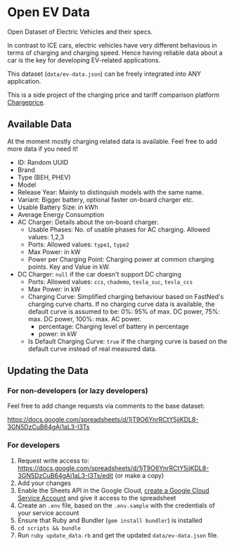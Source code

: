 # Open EV Data
Open Dataset of Electric Vehicles and their specs.

In contrast to ICE cars, electric vehicles have very different behavious in terms of charging and charging speed. Hence having reliable data about a car is the key for developing EV-related applications.

This dataset (`data/ev-data.json`) can be freely integrated into ANY application.

This is a side project of the charging price and tariff comparison platform [Chargeprice](https://www.chargeprice.app).

## Available Data

At the moment mostly charging related data is available. Feel free to add more data if you need it!

* ID: Random UUID
* Brand
* Type (BEH, PHEV)
* Model
* Release Year: Mainly to distinquish models with the same name.
* Variant: Bigger battery, optional faster on-board charger etc.
* Usable Battery Size: in kWh
* Average Energy Consumption
* AC Charger: Details about the on-board charger.
  * Usable Phases: No. of usable phases for AC charging. Allowed values: 1,2,3
  * Ports: Allowed values: `type1`, `type2`
  * Max Power: in kW
  * Power per Charging Point: Charging power at common charging points. Key and Value in kW.
* DC Charger: `null` if the car doesn't support DC charging
  * Ports: Allowed values: `ccs`, `chademo`, `tesla_suc`, `tesla_ccs`
  * Max Power: in kW
  * Charging Curve: Simplified charging behaviour based on FastNed's charging curve charts. If no charging curve data is available, the default curve is assumed to be: 0%: 95% of max. DC power, 75%: max. DC power, 100%: max. AC power.
    * percentage: Charging level of battery in percentage
    * power: in kW
  * Is Default Charging Curve: `true` if the charging curve is based on the default curve instead of real measured data.

## Updating the Data

### For non-developers (or lazy developers)

Feel free to add change requests via comments to the base dataset: 

https://docs.google.com/spreadsheets/d/1jT9O6YnrRCtY5jjKDL8-3GN5DzCuB64gAi1aL3-I3Ts

### For developers

1. Request write access to: https://docs.google.com/spreadsheets/d/1jT9O6YnrRCtY5jjKDL8-3GN5DzCuB64gAi1aL3-I3Ts/edit (or make a copy)
2. Add your changes
3. Enable the Sheets API in the Google Cloud, [create a Google Cloud Service Account](https://support.google.com/a/answer/7378726?hl=en) and give it access to the spreadsheet
4. Create an `.env` file, based on the `.env.sample` with the credentials of your service account
5. Ensure that Ruby and Bundler (`gem install bundler`) is installed
6. `cd scripts && bundle`
7. Run `ruby update_data.rb` and get the updated `data/ev-data.json` file.